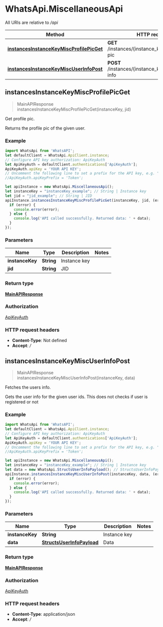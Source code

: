 # WhatsApi.MiscellaneousApi

All URIs are relative to */api*

Method | HTTP request | Description
------------- | ------------- | -------------
[**instancesInstanceKeyMiscProfilePicGet**](MiscellaneousApi.md#instancesInstanceKeyMiscProfilePicGet) | **GET** /instances/{instance_key}/misc/profile-pic | Get profile pic.
[**instancesInstanceKeyMiscUserInfoPost**](MiscellaneousApi.md#instancesInstanceKeyMiscUserInfoPost) | **POST** /instances/{instance_key}/misc/user-info | Fetches the users info.



## instancesInstanceKeyMiscProfilePicGet

> MainAPIResponse instancesInstanceKeyMiscProfilePicGet(instanceKey, jid)

Get profile pic.

Returns the profile pic of the given user.

### Example

```javascript
import WhatsApi from 'WhatsAPI';
let defaultClient = WhatsApi.ApiClient.instance;
// Configure API key authorization: ApiKeyAuth
let ApiKeyAuth = defaultClient.authentications['ApiKeyAuth'];
ApiKeyAuth.apiKey = 'YOUR API KEY';
// Uncomment the following line to set a prefix for the API key, e.g. "Token" (defaults to null)
//ApiKeyAuth.apiKeyPrefix = 'Token';

let apiInstance = new WhatsApi.MiscellaneousApi();
let instanceKey = "instanceKey_example"; // String | Instance key
let jid = "jid_example"; // String | JID
apiInstance.instancesInstanceKeyMiscProfilePicGet(instanceKey, jid, (error, data, response) => {
  if (error) {
    console.error(error);
  } else {
    console.log('API called successfully. Returned data: ' + data);
  }
});
```

### Parameters


Name | Type | Description  | Notes
------------- | ------------- | ------------- | -------------
 **instanceKey** | **String**| Instance key | 
 **jid** | **String**| JID | 

### Return type

[**MainAPIResponse**](MainAPIResponse.md)

### Authorization

[ApiKeyAuth](../README.md#ApiKeyAuth)

### HTTP request headers

- **Content-Type**: Not defined
- **Accept**: */*


## instancesInstanceKeyMiscUserInfoPost

> MainAPIResponse instancesInstanceKeyMiscUserInfoPost(instanceKey, data)

Fetches the users info.

Gets the user info for the given user ids. This does not checks if user is registered or not

### Example

```javascript
import WhatsApi from 'WhatsAPI';
let defaultClient = WhatsApi.ApiClient.instance;
// Configure API key authorization: ApiKeyAuth
let ApiKeyAuth = defaultClient.authentications['ApiKeyAuth'];
ApiKeyAuth.apiKey = 'YOUR API KEY';
// Uncomment the following line to set a prefix for the API key, e.g. "Token" (defaults to null)
//ApiKeyAuth.apiKeyPrefix = 'Token';

let apiInstance = new WhatsApi.MiscellaneousApi();
let instanceKey = "instanceKey_example"; // String | Instance key
let data = new WhatsApi.StructsUserInfoPayload(); // StructsUserInfoPayload | Data
apiInstance.instancesInstanceKeyMiscUserInfoPost(instanceKey, data, (error, data, response) => {
  if (error) {
    console.error(error);
  } else {
    console.log('API called successfully. Returned data: ' + data);
  }
});
```

### Parameters


Name | Type | Description  | Notes
------------- | ------------- | ------------- | -------------
 **instanceKey** | **String**| Instance key | 
 **data** | [**StructsUserInfoPayload**](StructsUserInfoPayload.md)| Data | 

### Return type

[**MainAPIResponse**](MainAPIResponse.md)

### Authorization

[ApiKeyAuth](../README.md#ApiKeyAuth)

### HTTP request headers

- **Content-Type**: application/json
- **Accept**: */*

